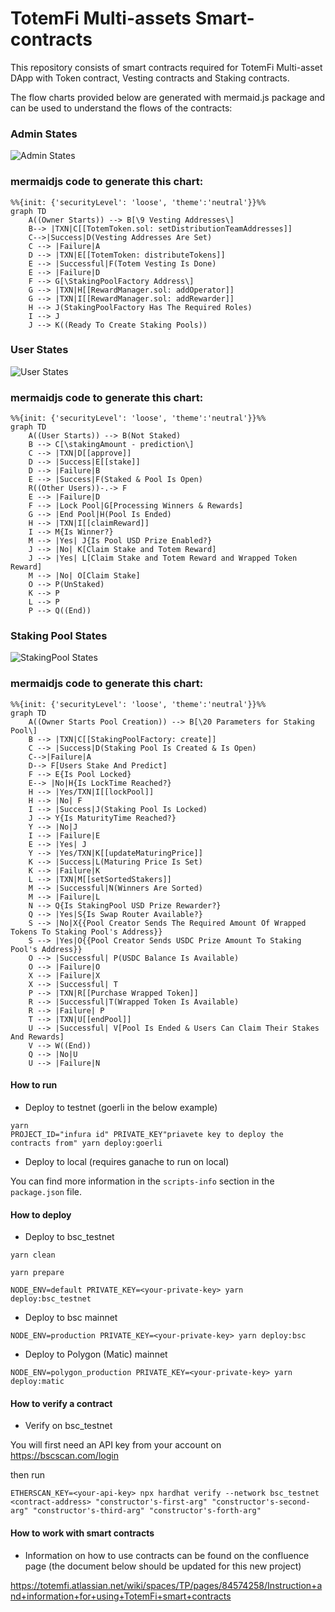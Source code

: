 # TotemFi Multi-assets Smart-contracts

This repository consists of smart contracts required for TotemFi Multi-asset DApp with Token contract, Vesting contracts and Staking contracts.

The flow charts provided below are generated with mermaid.js package and can be used to understand the flows of the contracts:

### Admin States
![Admin States](https://github.com/TotemFi/totem-contracts-v2/blob/feature/TOT-754/add-mermaidjs-charts-to-readme/graphs/adminStates.png)

### mermaidjs code to generate this chart:
```mermaid
%%{init: {'securityLevel': 'loose', 'theme':'neutral'}}%%
graph TD
    A((Owner Starts)) --> B[\9 Vesting Addresses\]
    B--> |TXN|C[[TotemToken.sol: setDistributionTeamAddresses]]
    C-->|Success|D(Vesting Addresses Are Set)
    C --> |Failure|A
    D --> |TXN|E[[TotemToken: distributeTokens]]
    E --> |Successful|F(Totem Vesting Is Done)
    E --> |Failure|D
    F --> G[\StakingPoolFactory Address\]
    G --> |TXN|H[[RewardManager.sol: addOperator]]
    G --> |TXN|I[[RewardManager.sol: addRewarder]]
    H --> J(StakingPoolFactory Has The Required Roles)
    I --> J
    J --> K((Ready To Create Staking Pools))
```


### User States
![User States](https://github.com/TotemFi/totem-contracts-v2/blob/feature/TOT-754/add-mermaidjs-charts-to-readme/graphs/usersStates.png)

### mermaidjs code to generate this chart:
```mermaid
%%{init: {'securityLevel': 'loose', 'theme':'neutral'}}%%
graph TD
    A((User Starts)) --> B(Not Staked)
    B --> C[\stakingAmount - prediction\]
    C --> |TXN|D[[approve]]
    D --> |Success|E[[stake]]
    D --> |Failure|B
    E --> |Success|F(Staked & Pool Is Open) 
    R((Other Users))-.-> F
    E --> |Failure|D
    F --> |Lock Pool|G[Processing Winners & Rewards]
    G --> |End Pool|H(Pool Is Ended)
    H --> |TXN|I[[claimReward]]
    I --> M{Is Winner?}
    M --> |Yes| J{Is Pool USD Prize Enabled?}
    J --> |No| K[Claim Stake and Totem Reward]
    J --> |Yes| L[Claim Stake and Totem Reward and Wrapped Token Reward]
    M --> |No| O[Claim Stake]
    O --> P(UnStaked)
    K --> P
    L --> P
    P --> Q((End))
```

### Staking Pool States
![StakingPool States](https://github.com/TotemFi/totem-contracts-v2/blob/feature/TOT-754/add-mermaidjs-charts-to-readme/graphs/stakingPoolStates.png)

### mermaidjs code to generate this chart:
```mermaid
%%{init: {'securityLevel': 'loose', 'theme':'neutral'}}%%
graph TD
    A((Owner Starts Pool Creation)) --> B[\20 Parameters for Staking Pool\]
    B --> |TXN|C[[StakingPoolFactory: create]]
    C --> |Success|D(Staking Pool Is Created & Is Open)
    C-->|Failure|A
    D--> F[Users Stake And Predict]
    F --> E{Is Pool Locked}
    E--> |No|H{Is LockTime Reached?}
    H --> |Yes/TXN|I[[lockPool]]
    H --> |No| F
    I --> |Success|J(Staking Pool Is Locked)
    J --> Y{Is MaturityTime Reached?}
    Y --> |No|J
    I --> |Failure|E
    E --> |Yes| J
    Y --> |Yes/TXN|K[[updateMaturingPrice]]
    K --> |Success|L(Maturing Price Is Set)
    K --> |Failure|K
    L --> |TXN|M[[setSortedStakers]]
    M --> |Successful|N(Winners Are Sorted)
    M --> |Failure|L 
    N --> Q{Is StakingPool USD Prize Rewarder?}
    Q --> |Yes|S{Is Swap Router Available?}
    S --> |No|X{{Pool Creator Sends The Required Amount Of Wrapped Tokens To Staking Pool's Address}}
    S --> |Yes|O{{Pool Creator Sends USDC Prize Amount To Staking Pool's Address}}
    O --> |Successful| P(USDC Balance Is Available) 
    O --> |Failure|O
    X --> |Failure|X
    X --> |Successful| T
    P --> |TXN|R[[Purchase Wrapped Token]]
    R --> |Successful|T(Wrapped Token Is Available)
    R --> |Failure| P
    T --> |TXN|U[[endPool]]
    U --> |Successful| V[Pool Is Ended & Users Can Claim Their Stakes And Rewards]
    V --> W((End))
    Q --> |No|U
    U --> |Failure|N
```


#### How to run

-   Deploy to testnet (goerli in the below example)

```
yarn
PROJECT_ID="infura id" PRIVATE_KEY"priavete key to deploy the contracts from" yarn deploy:goerli
```

-   Deploy to local (requires ganache to run on local)


You can find more information in the `scripts-info` section in the `package.json` file.


#### How to deploy

-   Deploy to bsc_testnet

```
yarn clean

yarn prepare

NODE_ENV=default PRIVATE_KEY=<your-private-key> yarn deploy:bsc_testnet
```

-   Deploy to bsc mainnet


```
NODE_ENV=production PRIVATE_KEY=<your-private-key> yarn deploy:bsc
```

-   Deploy to Polygon (Matic) mainnet


```
NODE_ENV=polygon_production PRIVATE_KEY=<your-private-key> yarn deploy:matic
```


#### How to verify a contract

- Verify on bsc_testnet

You will first need an API key from your account on https://bscscan.com/login

then run 

```
ETHERSCAN_KEY=<your-api-key> npx hardhat verify --network bsc_testnet <contract-address> "constructor's-first-arg" "constructor's-second-arg" "constructor's-third-arg" "constructor's-forth-arg"
```

#### How to work with smart contracts 

- Information on how to use contracts can be found on the confluence page (the document below should be updated for this new project)

https://totemfi.atlassian.net/wiki/spaces/TP/pages/84574258/Instruction+and+information+for+using+TotemFi+smart+contracts


